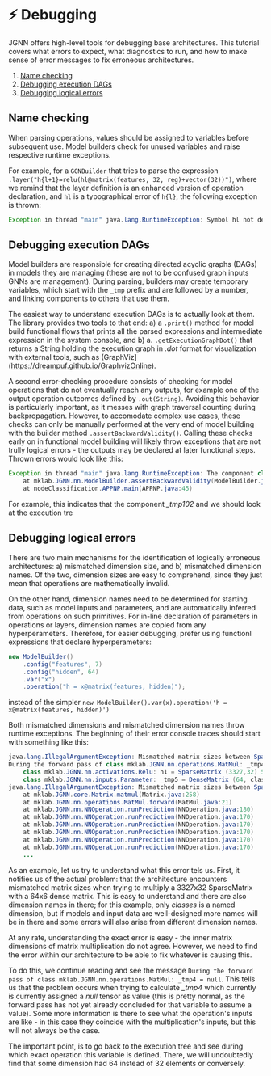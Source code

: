 # :zap: Debugging
JGNN offers high-level tools for debugging base architectures.
This tutorial covers what errors to expect, what diagnostics to run,
and how to make sense of error messages to fix erroneous architectures.

1. [Name checking](#name-checking)
2. [Debugging execution DAGs](#debugging-execution-dags)
3. [Debugging logical errors](#debugging-logical-errors)

## Name checking
When parsing operations, values should be assigned to variables before
subsequent use. Model builders check for unused variables and raise 
respective runtime exceptions.

For example, for a `GCNBuilder` that tries to parse the expression
`.layer("h{l+1}=relu(hl@matrix(features, 32, reg)+vector(32))")`,
where we remind that the layer definition is an enhanced version of
operation declaration, and `hl` is a typographical error of `h{l}`, 
the following exception is thrown:

```java
Exception in thread "main" java.lang.RuntimeException: Symbol hl not defined.
```

## Debugging execution DAGs
Model builders are responsible for creating directed acyclic graphs (DAGs) 
in models they are managing (these are not to be confused graph inputs GNNs
are management). During parsing, builders may create temporary variables, which 
start with the `_tmp` prefix and are followed by a number, and linking components
to others that use them.

The easiest way to understand execution DAGs is to actually look
at them. The library provides two tools to that end: a) a `.print()`
method for model build functional flows that prints all the parsed
expressions and intermediate expression in the system console, and b)
a. `.getExecutionGraphDot()` that returns a String holding the execution
graph in *.dot* format for visualization with external tools, such
as (GraphViz](https://dreampuf.github.io/GraphvizOnline).

A second error-checking procedure consists of checking 
for model operations that do not
eventually reach any outputs, for example one of the output operation
outcomes defined by `.out(String)`. Avoiding this behavior is particularly
important, as it messes with graph traversal counting during backpropagation.
However, to accomodate complex use cases, these checks can only be manually performed
at the very end of model building with the builder method `.assertBackwardValidity()`.
Calling these checks early on in functional model building
will likely throw exceptions that are not trully logical errors - the
outputs may be declared at later functional steps. Thrown errors would look like this:
```java
Exception in thread "main" java.lang.RuntimeException: The component class mklab.JGNN.nn.operations.Multiply: _tmp102 = null does not lead to an output
	at mklab.JGNN.nn.ModelBuilder.assertBackwardValidity(ModelBuilder.java:504)
	at nodeClassification.APPNP.main(APPNP.java:45)
```
For example, this indicates that the component *_tmp102*  and we should look 
at the execution tre


## Debugging logical errors
There are two main mechanisms for the identification of logically erroneous
architectures: a) mismatched dimension size, and b) mismatched dimension names.
Of the two, dimension sizes are easy to comprehend, since they just mean that
operations are mathematically invalid. 

On the other hand, dimension names need to be determined for
starting data, such as model inputs and parameters, and are automatically
inferred from operations on such primitives. For in-line declaration of
parameters in operations or layers, dimension names are copied from any hyperperameters.
Therefore, for easier debugging, 
prefer using functionl expressions that declare hyperperameters:

```java
new ModelBuilder()
	.config("features", 7)
	.config("hidden", 64)
	.var("x")
	.operation("h = x@matrix(features, hidden)");
```
instead of the simpler `new ModelBuilder().var(x).operation('h = x@matrix(features, hidden)')`


Both mismatched dimensions and mismatched dimension names
throw runtime exceptions. The beginning of their 
error console traces should start with something like this:
```java
java.lang.IllegalArgumentException: Mismatched matrix sizes between SparseMatrix (3327,32) 52523/106464 entries and DenseMatrix (64, classes 6)
During the forward pass of class mklab.JGNN.nn.operations.MatMul: _tmp4 = null with the following inputs:
	class mklab.JGNN.nn.activations.Relu: h1 = SparseMatrix (3327,32) 52523/106464 entries
	class mklab.JGNN.nn.inputs.Parameter: _tmp5 = DenseMatrix (64, classes 6)
java.lang.IllegalArgumentException: Mismatched matrix sizes between SparseMatrix (3327,32) 52523/106464 entries and DenseMatrix (64, classes 6)
	at mklab.JGNN.core.Matrix.matmul(Matrix.java:258)
	at mklab.JGNN.nn.operations.MatMul.forward(MatMul.java:21)
	at mklab.JGNN.nn.NNOperation.runPrediction(NNOperation.java:180)
	at mklab.JGNN.nn.NNOperation.runPrediction(NNOperation.java:170)
	at mklab.JGNN.nn.NNOperation.runPrediction(NNOperation.java:170)
	at mklab.JGNN.nn.NNOperation.runPrediction(NNOperation.java:170)
	at mklab.JGNN.nn.NNOperation.runPrediction(NNOperation.java:170)
	at mklab.JGNN.nn.NNOperation.runPrediction(NNOperation.java:170)
	...
```

As an example, let us try to understand what this error tels us. First, 
it notifies us of the actual problem: that the architecture encounters mismatched matrix
sizes when trying to multiply a 3327x32 SparseMatrix with a 64x6 dense matrix. 
This is easy to understand and there are also dimension names in there;
for this example, only *classes* is a named dimension, but if models
and input data are well-designed more names will be in there and some
errors will also arise from different dimension names.

At any rate, understanding the exact error is easy - the inner matrix dimensions
of matrix multiplication
do not agree. However, we need to find the error within our architecture to 
be able to fix whatever is causing this.

To do this, we continue reading and see the message
`During the forward pass of class mklab.JGNN.nn.operations.MatMul: _tmp4 = null`.
This tells us that the problem occurs when trying to calculate *_tmp4*
which currently is currently assigned a *null* tensor as value (this is pretty normal,
as the forward pass has not yet already concluded for that variable to assume a value).
Some more information is there to see what the operation's inputs are like - in this case
they coincide with the multiplication's inputs, but this will not always be the case.

The important point, is to go back to the execution tree and see during which exact operation
this variable is defined. There, we will undoubtedly find that some dimension had 64 instead
of 32 elements or conversely.